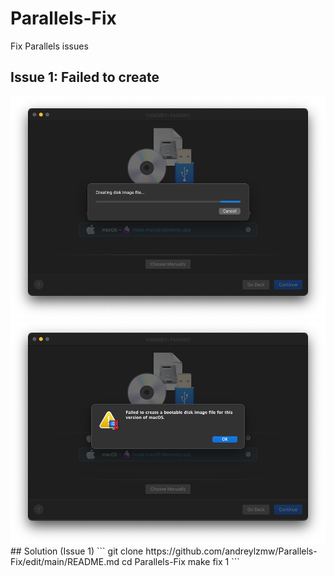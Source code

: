 # Parallels-Fix
Fix Parallels issues

## Issue 1: Failed to create
<img src="./issue1_1.png" width="800">
<img src="./issue1_2.png" width="800">
## Solution (Issue 1)
```
git clone https://github.com/andreylzmw/Parallels-Fix/edit/main/README.md
cd Parallels-Fix
make fix 1
```
